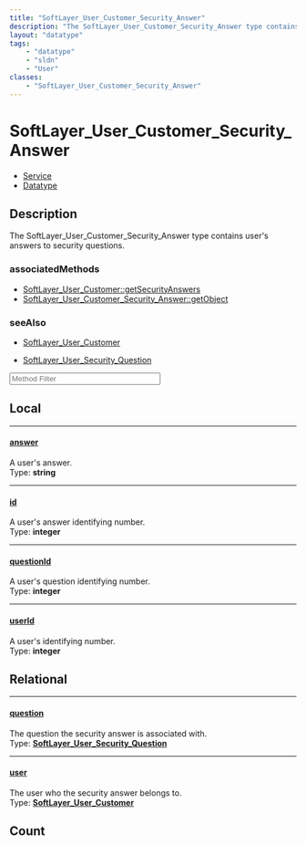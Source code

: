 ```yaml
---
title: "SoftLayer_User_Customer_Security_Answer"
description: "The SoftLayer_User_Customer_Security_Answer type contains user's answers to security questions."
layout: "datatype"
tags:
    - "datatype"
    - "sldn"
    - "User"
classes:
    - "SoftLayer_User_Customer_Security_Answer"
---
```


# SoftLayer_User_Customer_Security_Answer
<div id='service-datatype'>
    <ul id='sldn-reference-tabs'>
    <li id='service'> <a href='/reference/services/SoftLayer_User_Customer_Security_Answer' >Service</a></li>    <li id='datatype'> <a href='/reference/datatypes/SoftLayer_User_Customer_Security_Answer' >Datatype</a></li>
    </ul>
</div>

## Description 
The SoftLayer_User_Customer_Security_Answer type contains user's answers to security questions.


### associatedMethods

*  [SoftLayer_User_Customer::getSecurityAnswers](/reference/services/SoftLayer_User_Customer/getSecurityAnswers )
*  [SoftLayer_User_Customer_Security_Answer::getObject](/reference/services/SoftLayer_User_Customer_Security_Answer/getObject )



### seeAlso

* [SoftLayer_User_Customer](/reference/services/SoftLayer_User_Customer )


* [SoftLayer_User_Security_Question](/reference/services/SoftLayer_User_Security_Question )




<!-- Service Filer BEGIN -->
<div class="view-filters">
        <div class="clearfix">
            <div class="search-input-box">
                <input placeholder="Method Filter" onkeyup="titleSearch(inputId='prop-input', divId='properties', elementClass='prop-row')" 
                    type="text" id="prop-input" value="" size="30" maxlength="128" class="form-text">
            </div>
        </div>
</div>
<!-- Service Filer END -->

<div id="properties" class="content">
<div id="localProperties" class="prop-content" >

## Local
-----
[answer]: #answer
#### [answer]
A user's answer.  
<span class="type-label">Type: </span>**string**

-----
[id]: #id
#### [id]
A user's answer identifying number.  
<span class="type-label">Type: </span>**integer**

-----
[questionId]: #questionid
#### [questionId]
A user's question identifying number.  
<span class="type-label">Type: </span>**integer**

-----
[userId]: #userid
#### [userId]
A user's identifying number.  
<span class="type-label">Type: </span>**integer**

</div>
<!-- LOCAL PROPERTY END -->

<div id="relationalProperties"  class="prop-content" >

## Relational
-----
[question]: #question
#### [question]
The question the security answer is associated with.  
<span class="type-label">Type: </span>**<a href='/reference/datatypes/SoftLayer_User_Security_Question'>SoftLayer_User_Security_Question </a>**

-----
[user]: #user
#### [user]
The user who the security answer belongs to.  
<span class="type-label">Type: </span>**<a href='/reference/datatypes/SoftLayer_User_Customer'>SoftLayer_User_Customer </a>**


## Count
</div>



